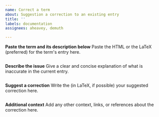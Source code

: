 ```yaml
---
name: Correct a term
about: Suggestion a correction to an existing entry
title: ''
labels: documentation
assignees: aheavey, demuth

---
```


**Paste the term and its description below**
Paste the HTML or the LaTeX (preferred) for the term's entry here.
```

```

**Describe the issue**
Give a clear and concise explanation of what is inaccurate in the current entry.
```

```

**Suggest a correction**
Write the (in LaTeX, if possible) your suggested correction here.
```

```

**Additional context**
Add any other context, links, or references about the correction here.
```

```
